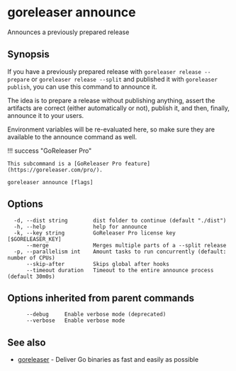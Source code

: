 # goreleaser announce

Announces a previously prepared release

## Synopsis

If you have a previously prepared release with `goreleaser release --prepare` or `goreleaser release --split` and published it with `goreleaser publish`, you can use this command to announce it.

The idea is to prepare a release without publishing anything, assert the
artifacts are correct (either automatically or not), publish it, and then,
finally, announce it to your users.

Environment variables will be re-evaluated here, so make sure they are
available to the announce command as well.

!!! success "GoReleaser Pro"

    This subcommand is a [GoReleaser Pro feature](https://goreleaser.com/pro/).

```
goreleaser announce [flags]
```

## Options

```
  -d, --dist string        dist folder to continue (default "./dist")
  -h, --help               help for announce
  -k, --key string         GoReleaser Pro license key [$GORELEASER_KEY]
      --merge              Merges multiple parts of a --split release
  -p, --parallelism int    Amount tasks to run concurrently (default: number of CPUs)
      --skip-after         Skips global after hooks
      --timeout duration   Timeout to the entire announce process (default 30m0s)
```

## Options inherited from parent commands

```
      --debug     Enable verbose mode (deprecated)
      --verbose   Enable verbose mode
```

## See also

- [goreleaser](/cmd/goreleaser/) - Deliver Go binaries as fast and easily as possible

